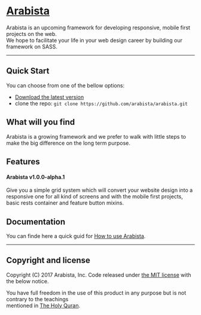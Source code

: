 # [Arabista](https://github.com/arabista/arabista)
Arabista is an upcoming framework for developing responsive, mobile first projects on the web.  
We hope to facilitate your life in your web design career by building our framework on SASS.


***


## Quick Start
You can choose from one of the bellow options:
+ [Download the latest version](https://github.com/arabista/arabista/archive/master.zip)
+ clone the repo: `git clone https://github.com/arabista/arabista.git`


## What will you find
Arabista is a growing framework and we prefer to walk with little steps to make the big difference on the long term purpose.


## Features
#### Arabista v1.0.0-alpha.1
Give you a simple grid system which will convert your website design into a responsive one for all kind of screens and with the mobile first projects, basic rests container and feature button mixins.


## Documentation
You can finde here a quick guid for [How to use Arabista](https://arabista.github.io/arabista/).
***
## Copyright and license
Copyright (C) 2017  Arabista, Inc. Code released under [the MIT license](https://github.com/arabista/arabista/blob/master/LICENSE) with the below notice.

You have full freedom in the use of this product in any purpose but is not contrary to the teachings  
mentioned in [The Holy Quran](http://quran.ksu.edu.sa/index.php?l=en#aya=1_1&m=hafs&qaree=husary&trans=en_sh).
